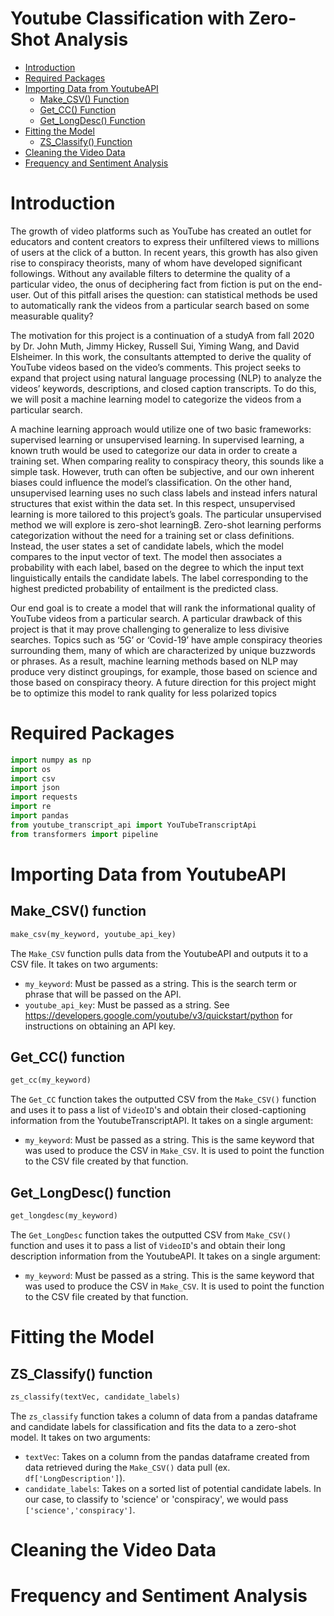 Youtube Classification with Zero-Shot Analysis
================

- [Introduction](#introduction)
- [Required Packages](#required-packages)
- [Importing Data from YoutubeAPI](#importing-data-from-youtubeapi)
  - [Make_CSV() Function](#make\_csv-function)
  - [Get_CC() Function](#get\_cc-function)
  - [Get_LongDesc() Function](#get\_longdesc-function) 
- [Fitting the Model](#fitting-the-model)
  - [ZS_Classify() Function](#zs\_classify-function)
- [Cleaning the Video Data](#cleaning-the-video-data)
- [Frequency and Sentiment Analysis](#frequency-and-sentiment-analysis)

# Introduction

The growth of video platforms such as YouTube has created an outlet for educators and content creators to express their unfiltered views to millions of users at the click of a button. In recent years, this growth has also given rise to conspiracy theorists, many of whom have developed significant followings. Without any available filters to determine the quality of a particular video, the onus of deciphering fact from fiction is put on the end-user. Out of this pitfall arises the question: can statistical methods be used to automatically rank the videos from a particular search based on some measurable quality?

The motivation for this project is a continuation of a studyA from fall 2020 by Dr. John Muth, Jimmy Hickey, Russell Sui, Yiming Wang, and David Elsheimer. In this work, the consultants attempted to derive the quality of YouTube videos based on the video’s comments. This project seeks to expand that project using natural language processing (NLP) to analyze the videos’ keywords, descriptions, and closed caption transcripts. To do this, we will posit a machine learning model to categorize the videos from a particular search.

A machine learning approach would utilize one of two basic frameworks: supervised learning or unsupervised learning. In supervised learning, a known truth would be used to categorize our data in order to create a training set. When comparing reality to conspiracy theory, this sounds like a simple task. However, truth can often be subjective, and our own inherent biases could influence the model’s classification. On the other hand, unsupervised learning uses no such class labels and instead infers natural structures that exist within the data set. In this respect, unsupervised learning is more tailored to this project’s goals.
The particular unsupervised method we will explore is zero-shot learningB. Zero-shot learning performs categorization without the need for a training set or class definitions. Instead, the user states a set of candidate labels, which the model compares to the input vector of text. The model then associates a probability with each label, based on the degree to which the input text linguistically entails the candidate labels. The label corresponding to the highest predicted probability of entailment is the predicted class.

Our end goal is to create a model that will rank the informational quality of YouTube videos from a particular search. A particular drawback of this project is that it may prove challenging to generalize to less divisive searches. Topics such as ‘5G’ or ‘Covid-19’ have ample conspiracy theories surrounding them, many of which are characterized by unique buzzwords or phrases. As a result, machine learning methods based on NLP may produce very distinct groupings, for example, those based on science and those based on conspiracy theory. A future direction for this project might be to optimize this model to rank quality for less polarized topics

# Required Packages
```python
import numpy as np
import os
import csv
import json
import requests
import re
import pandas
from youtube_transcript_api import YouTubeTranscriptApi
from transformers import pipeline
```

# Importing Data from YoutubeAPI

## Make_CSV() function
```python
make_csv(my_keyword, youtube_api_key)
```

The `Make_CSV` function pulls data from the YoutubeAPI and outputs it to a 
CSV file. It takes on two arguments:

  - `my_keyword`: Must be passed as a string. This is the search term or 
    phrase that will be passed on the API.
  - `youtube_api_key`: Must be passed as a string. See 
    https://developers.google.com/youtube/v3/quickstart/python for instructions 
    on obtaining an API key.

## Get_CC() function
```python
get_cc(my_keyword)
```

The `Get_CC` function takes the outputted CSV from the `Make_CSV()` function 
and uses it to pass a list of `VideoID`'s and obtain their closed-captioning 
information from the YoutubeTranscriptAPI. It takes on a single argument:

  - `my_keyword`: Must be passed as a string. This is the same keyword that was 
    used to produce the CSV in `Make_CSV`. It is used to point the function to the 
    CSV file created by that function. 

## Get_LongDesc() function
```python
get_longdesc(my_keyword)
```

The `Get_LongDesc` function takes the outputted CSV from `Make_CSV()` function and 
uses it to pass a list of `VideoID`'s and obtain their long description information 
from the YoutubeAPI. It takes on a single argument:

  - `my_keyword`: Must be passed as a string. This is the same keyword that was 
    used to produce the CSV in `Make_CSV`. It is used to point the function to the 
    CSV file created by that function. 

# Fitting the Model

## ZS_Classify() function
```python
zs_classify(textVec, candidate_labels)
```

The `zs_classify` function takes a column of data from a pandas dataframe and 
candidate labels for classification and fits the data to a zero-shot model. It 
takes on two arguments:

  - `textVec`: Takes on a column from the pandas dataframe created from data 
    retrieved during the `Make_CSV()` data pull (ex. `df['LongDescription']`). 
  - `candidate_labels`: Takes on a sorted list of potential candidate labels. 
    In our case, to classify to 'science' or 'conspiracy', we would pass 
    `['science','conspiracy']`.

# Cleaning the Video Data

# Frequency and Sentiment Analysis

